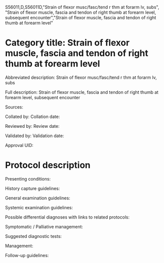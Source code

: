 S56011,D,S56011D,"Strain of flexor musc/fasc/tend r thm at forarm lv, subs", "Strain of flexor muscle, fascia and tendon of right thumb at forearm level, subsequent encounter","Strain of flexor muscle, fascia and tendon of right thumb at forearm level"
# Category title: Strain of flexor muscle, fascia and tendon of right thumb at forearm level

Abbreviated description: Strain of flexor musc/fasc/tend r thm at forarm lv, subs

Full description: Strain of flexor muscle, fascia and tendon of right thumb at forearm level, subsequent encounter

Sources:

Collated by:
Collation date:

Reviewed by:
Review date:

Validated by:
Validation date:

Approval UID:

# Protocol description

Presenting conditions:

History capture guidelines:

General examination guidelines:

Systemic examination guidelines:

Possible differential diagnoses with links to related protocols:

Symptomatic / Palliative management:

Suggested diagnostic tests:

Management:

Follow-up guidelines:
